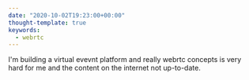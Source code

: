 ```yaml
---
date: "2020-10-02T19:23:00+00:00"
thought-template: true
keywords:
  - webrtc
---
```


I'm building a virtual evevnt platform and really webrtc concepts
is very hard for me and the content on the internet not up-to-date.
